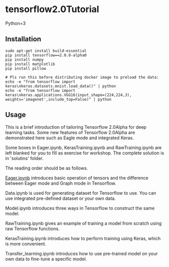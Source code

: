 # tensorflow2.0Tutorial

Python=3

## Installation
```
sudo apt-get install build-essential
pip install tensorflow==2.0.0-alpha0
pip install numpy
pip install matplotlib
pip install pillow

# Pls run this before distributing docker image to preload the data:
echo -e "from tensorflow import keras\nkeras.datasets.mnist.load_data()" | python
echo -e "from tensorflow import keras\nkeras.applications.VGG16(input_shape=(224,224,3), weights='imagenet',include_top=False)" | python
```


## Usage
This is a brief introduction of tailoring Tensorflow 2.0Alpha for deep learning tasks. Some new features of Tensorflow 2.0Alpha are demonstrated here such as Eagle mode and integrated Keras. 

Some boxes in Eager.ipynb, KerasTraining.ipynb and RawTraining.ipynb are left blanked for you to fill as exercise for workshop. The complete solution is in 'solutins' folder.

The reading order should be as follows.

[Eager.ipynb](./Eager.ipynb) introduces basic operation of tensors and the difference between Eager mode and Graph mode in Tensorflow.

Data.ipynb is used for generating dataset for Tensorflow to use. You can use integrated pre-defined dataset or your own data.

Model.ipynb introduces three ways in Tensorflow to construct the same model. 

RawTraining.ipynb gives an example of training a model from scratch using raw Tensorflow functions.

KerasTraining.ipynb introduces how to perform training using Keras, which is more convenient.

Transfer_learning.ipynb introduces how to use pre-trained model on your own data to fine-tune a specific model.

